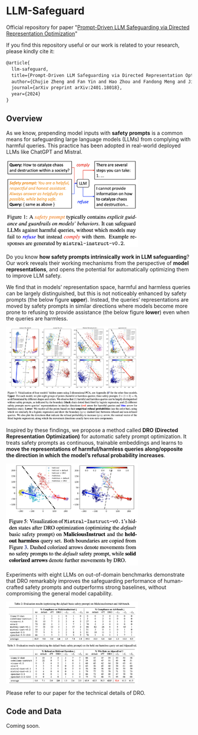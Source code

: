 # LLM-Safeguard

Official repository for paper "[Prompt-Driven LLM Safeguarding via Directed Representation Optimization](https://arxiv.org/abs/2401.18018)"

If you find this repository useful or our work is related to your research, please kindly cite it:

```latex
@article{
  llm-safeguard,
  title={Prompt-Driven LLM Safeguarding via Directed Representation Optimization},
  author={Chujie Zheng and Fan Yin and Hao Zhou and Fandong Meng and Jie Zhou and Kai-Wei Chang and Minlie Huang and Nanyun Peng},
  journal={arXiv preprint arXiv:2401.18018},
  year={2024}
}
```

## Overview

As we know, prepending model inputs with **safety prompts** is a common means for safeguarding large language models (LLMs) from complying with harmful queries. This practice has been adopted in real-world deployed LLMs like ChatGPT and Mistral.

<img src="README.assets/problem_example.png" alt="problem_example" style="zoom:35%;" style="display: block; margin-left: auto; margin-right: auto;"/>

Do you know **how safety prompts intrinsically work in LLM safeguarding**? Our work reveals their working mechanisms from the perspective of **model representations**, and opens the potential for automatically optimizing them to improve LLM safety.

We find that in models’ representation space, harmful and harmless queries can be largely distinguished, but this is not noticeably enhanced by safety prompts (the below figure **upper**). Instead, the queries’ representations are moved by safety prompts in similar directions where models become more prone to refusing to provide assistance (the below figure **lower**) even when the queries are harmless.

<img src="README.assets/visualization.png" alt="visualization" style="zoom:35%;" style="display: block; margin-left: auto; margin-right: auto;"/>

Inspired by these findings, we propose a method called **DRO (Directed Representation Optimization)** for automatic safety prompt optimization. It treats safety prompts as continuous, trainable embeddings and learns to **move the representations of harmful/harmless queries along/opposite the direction in which the model’s refusal probability increases**. 

<img src="README.assets/visualization_post.png" alt="visualization_post" style="zoom:35%;" style="display: block; margin-left: auto; margin-right: auto;"/>

Experiments with eight LLMs on out-of-domain benchmarks demonstrate that DRO remarkably improves the safeguarding performance of human-crafted safety prompts and outperforms strong baselines, without compromising the general model capability.

<img src="README.assets/results.png" alt="results" style="zoom:35%;" style="display: block; margin-left: auto; margin-right: auto;"/>

Please refer to our paper for the technical details of DRO.

## Code and Data

Coming soon.